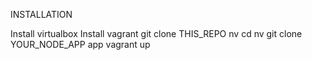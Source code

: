 INSTALLATION

Install virtualbox
Install vagrant
git clone THIS_REPO nv
cd nv
git clone YOUR_NODE_APP app
vagrant up
